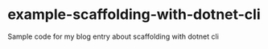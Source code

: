 # example-scaffolding-with-dotnet-cli
Sample code for my blog entry about scaffolding with dotnet cli
